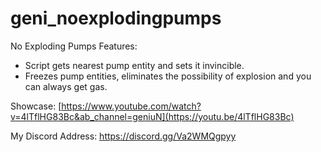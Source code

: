 # geni_noexplodingpumps
No Exploding Pumps
Features:
- Script gets nearest pump entity and sets it invincible.
- Freezes pump entities, eliminates the possibility of explosion and you can always get gas.

Showcase: [https://www.youtube.com/watch?v=4lTflHG83Bc&ab_channel=geniuN](https://youtu.be/4lTflHG83Bc)

My Discord Address: https://discord.gg/Va2WMQgpyy
